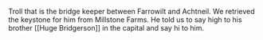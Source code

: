 Troll that is the bridge keeper between Farrowilt and Achtneil. We retrieved the keystone for him from Millstone Farms. He told us to say high to his brother [[Huge Bridgerson]] in the capital and say hi to him.